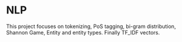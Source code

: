# NLP
This project focuses on tokenizing, PoS tagging, bi-gram distribution, Shannon Game, Entity and entity types. Finally TF_IDF vectors.
